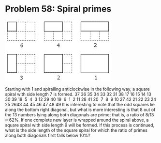# Problem 58: Spiral primes

![graphic](img058.gif)

Starting with 1 and spiralling anticlockwise in the following way, a
square spiral with side length 7 is formed. 37 36 35 34 33 32 31 38 17
16 15 14 13 30 39 18  5  4  3 12 29 40 19  6  1  2 11 28 41 20  7  8  9
10 27 42 21 22 23 24 25 2643 44 45 46 47 48 49 It is interesting to note
that the odd squares lie along the bottom right diagonal, but what is
more interesting is that 8 out of the 13 numbers lying along both
diagonals are prime; that is, a ratio of 8/13 ≈ 62%. If one complete new
layer is wrapped around the spiral above, a square spiral with side
length 9 will be formed. If this process is continued, what is the side
length of the square spiral for which the ratio of primes along both
diagonals first falls below 10%?